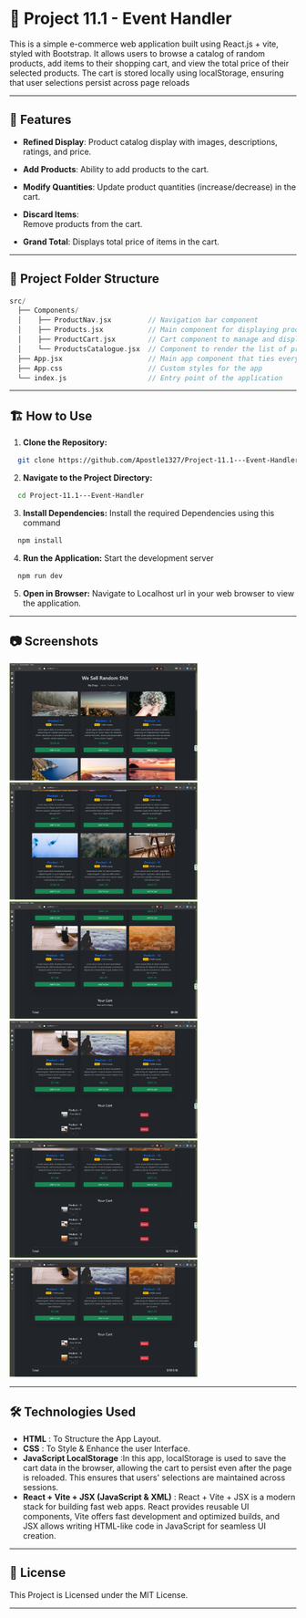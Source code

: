 # 📌 Project 11.1 - Event Handler

This is a simple e-commerce web application built using React.js + vite, styled with Bootstrap. It allows users to browse a catalog of random products, add items to their shopping cart, and view the total price of their selected products. The cart is stored locally using localStorage, ensuring that user selections persist across page reloads

---

## 🚀 Features

- **Refined Display**:
  Product catalog display with images, descriptions, ratings, and price.

- **Add Products**:
  Ability to add products to the cart.

- **Modify Quantities**:
  Update product quantities (increase/decrease) in the cart.

- **Discard Items**:  
  Remove products from the cart.

- **Grand Total**:
  Displays total price of items in the cart.

---

## 📂 Project Folder Structure

```cpp
src/
  ├── Components/
  │    ├── ProductNav.jsx         // Navigation bar component
  │    ├── Products.jsx           // Main component for displaying products and managing the cart
  │    ├── ProductCart.jsx        // Cart component to manage and display cart items
  │    └── ProductsCatalogue.jsx  // Component to render the list of products
  ├── App.jsx                     // Main app component that ties everything together
  ├── App.css                     // Custom styles for the app
  └── index.js                    // Entry point of the application
```

---

## 🏗️ How to Use

1. **Clone the Repository:**

```bash
  git clone https://github.com/Apostle1327/Project-11.1---Event-Handler.git
```

2. **Navigate to the Project Directory:**

```bash
  cd Project-11.1---Event-Handler
```

3. **Install Dependencies:**
   Install the required Dependencies using this command

```bash
  npm install
```

4. **Run the Application:**
   Start the development server

```bash
  npm run dev
```

5. **Open in Browser:**
   Navigate to Localhost url in your web browser to view the application.

---

## 📷 Screenshots

<img width="330" alt="Event Handler - 1" src="./src/Images/Event Handler - 1.png">
<img width="330" alt="Event Handler - 2" src="./src/Images/Event Handler - 2.png">
<img width="330" alt="Event Handler - 3" src="./src/Images/Event Handler - 3.png">
<img width="330" alt="Event Handler - 4" src="./src/Images/Event Handler - 4.png">
<img width="330" alt="Event Handler - 5" src="./src/Images/Event Handler - 5.png">
<img width="330" alt="Event Handler - 6" src="./src/Images/Event Handler - 6.png">

---

## 🛠️ Technologies Used

- **HTML** : To Structure the App Layout.
- **CSS** : To Style & Enhance the user Interface.
- **JavaScript LocalStorage** :In this app, localStorage is used to save the cart data in the browser, allowing the cart to persist even after the page is reloaded. This ensures that users' selections are maintained across sessions.
- **React + Vite + JSX (JavaScript & XML)** : React + Vite + JSX is a modern stack for building fast web apps. React provides reusable UI components, Vite offers fast development and optimized builds, and JSX allows writing HTML-like code in JavaScript for seamless UI creation.

---

## 📜 License

This Project is Licensed under the MIT License.

---
